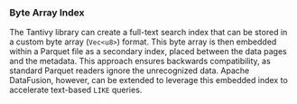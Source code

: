 ### Byte Array Index

The Tantivy library can create a full-text search index that can be stored
in a custom byte array (`Vec<u8>`) format. This byte array is then embedded
within a Parquet file as a secondary index, placed between the data pages
and the metadata. This approach ensures backwards compatibility, as standard
Parquet readers ignore the unrecognized data. Apache DataFusion, however,
can be extended to leverage this embedded index to accelerate text-based
`LIKE` queries.